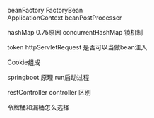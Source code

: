 beanFactory FactoryBean  
ApplicationContext 
beanPostProcesser

hashMap 0.75原因  concurrentHashMap 锁机制

token 
httpServletRequest 是否可以当做bean注入

Cookie组成

springboot 原理  run启动过程

restController controller 区别


令牌桶和漏桶怎么选择